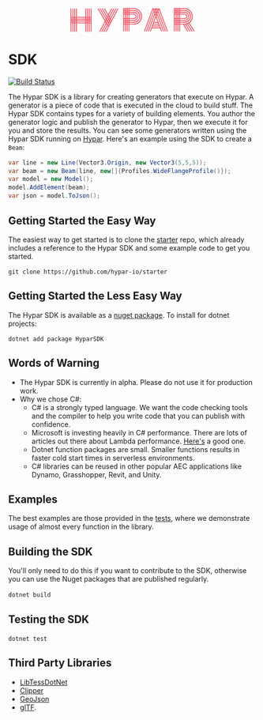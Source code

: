 <img src="./hypar_logo.svg" width="300px" style="display: block;margin-left: auto;margin-right: auto;width: 50%;">

# SDK
[![Build Status](https://travis-ci.org/hypar-io/sdk.svg?branch=master)](https://travis-ci.org/hypar-io/sdk)

The Hypar SDK is a library for creating generators that execute on Hypar. A generator is a piece of code that is executed in the cloud to build stuff. The Hypar SDK contains types for a variety of building elements. You author the generator logic and publish the generator to Hypar, then we execute it for you and store the results. You can see some generators written using the Hypar SDK running on [Hypar](https://hypar.io/functions). Here's an example using the SDK to create a `Beam`:
```c#
var line = new Line(Vector3.Origin, new Vector3(5,5,5));
var beam = new Beam(line, new[]{Profiles.WideFlangeProfile()});
var model = new Model();
model.AddElement(beam);
var json = model.ToJson();
```

## Getting Started the Easy Way
The easiest way to get started is to clone the [starter](https://github.com/hypar-io/starter) repo, which already includes a reference to the Hypar SDK and some example code to get you started.
```
git clone https://github.com/hypar-io/starter
```

## Getting Started the Less Easy Way
The Hypar SDK is available as a [nuget package](https://www.nuget.org/packages/HyparSDK).
To install for dotnet projects:
```
dotnet add package HyparSDK
```

## Words of Warning
- The Hypar SDK is currently in alpha. Please do not use it for production work.
- Why we chose C#:
  - C# is a strongly typed language. We want the code checking tools and the compiler to help you write code that you can publish with confidence. 
  - Microsoft is investing heavily in C# performance. There are lots of articles out there about Lambda performance. [Here's](https://read.acloud.guru/comparing-aws-lambda-performance-of-node-js-python-java-c-and-go-29c1163c2581) a good one.
  - Dotnet function packages are small. Smaller functions results in faster cold start times in serverless environments.
  - C# libraries can be reused in other popular AEC applications like Dynamo, Grasshopper, Revit, and Unity.

## Examples
The best examples are those provided in the [tests](https://github.com/hypar-io/sdk/tree/master/csharp/test/Hypar.SDK.Tests), where we demonstrate usage of almost every function in the library.

## Building the SDK
You'll only need to do this if you want to contribute to the SDK, otherwise you can use the Nuget packages that are published regularly.

`dotnet build`

## Testing the SDK
`dotnet test`

## Third Party Libraries

- [LibTessDotNet](https://github.com/speps/LibTessDotNet)  
- [Clipper](http://www.angusj.com/delphi/clipper.php)
- [GeoJson](http://geojson.org/)
- [glTF](https://www.khronos.org/gltf/).
